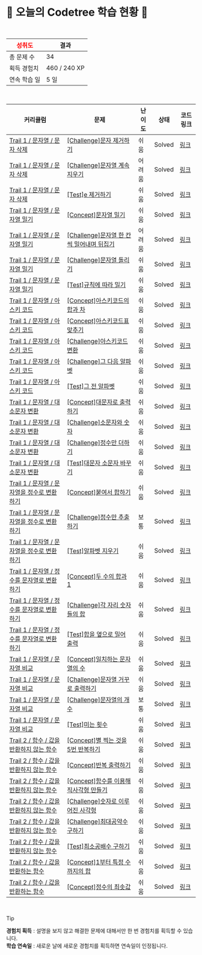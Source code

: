 # 🌲 오늘의 Codetree 학습 현황 🌲

<br />

| <span style="color:red;display:block;text-align:center;"> **성취도**</span> | 결과 |
|---|---|
| 총 문제 수 | 34 |
| 획득 경험치 | 460 / 240 XP |
| 연속 학습 일 | 5 일 |

<br />

|커리큘럼|문제|난이도|상태|코드 링크|
|---|---|---|---|---|
|[Trail 1 / 문자열 / 문자 삭제](https://www.codetree.ai/trail-info/novice-low/)|[[Challenge]문자 제거하기](https://www.codetree.ai/trails/complete/curated-cards/challenge-del-char/)|쉬움|Solved|[링크](https://github.com/hello22433/Algorithm/blob/main/250612/%EB%AC%B8%EC%9E%90%20%EC%A0%9C%EA%B1%B0%ED%95%98%EA%B8%B0/del-char.java)|
|[Trail 1 / 문자열 / 문자 삭제](https://www.codetree.ai/trail-info/novice-low/)|[[Challenge]문자열 계속 지우기](https://www.codetree.ai/trails/complete/curated-cards/challenge-keep-removing-string/)|어려움|Solved|[링크](https://github.com/hello22433/Algorithm/blob/main/250612/%EB%AC%B8%EC%9E%90%EC%97%B4%20%EA%B3%84%EC%86%8D%20%EC%A7%80%EC%9A%B0%EA%B8%B0/keep-removing-string.java)|
|[Trail 1 / 문자열 / 문자 삭제](https://www.codetree.ai/trail-info/novice-low/)|[[Test]e 제거하기](https://www.codetree.ai/trails/complete/curated-cards/test-e-to-remove/)|쉬움|Solved|[링크](https://github.com/hello22433/Algorithm/blob/main/250612/e%20%EC%A0%9C%EA%B1%B0%ED%95%98%EA%B8%B0/e-to-remove.java)|
|[Trail 1 / 문자열 / 문자열 밀기](https://www.codetree.ai/trail-info/novice-low/)|[[Concept]문자열 밀기](https://www.codetree.ai/trails/complete/curated-cards/intro-push-char/)|쉬움|Solved|[링크](https://github.com/hello22433/Algorithm/blob/main/250612/%EB%AC%B8%EC%9E%90%EC%97%B4%20%EB%B0%80%EA%B8%B0/push-char.java)|
|[Trail 1 / 문자열 / 문자열 밀기](https://www.codetree.ai/trail-info/novice-low/)|[[Challenge]문자열 한 칸씩 밀어내며 뒤집기](https://www.codetree.ai/trails/complete/curated-cards/challenge-shift-reverse-string/)|어려움|Solved|[링크](https://github.com/hello22433/Algorithm/blob/main/250612/%EB%AC%B8%EC%9E%90%EC%97%B4%20%ED%95%9C%20%EC%B9%B8%EC%94%A9%20%EB%B0%80%EC%96%B4%EB%82%B4%EB%A9%B0%20%EB%92%A4%EC%A7%91%EA%B8%B0/shift-reverse-string.java)|
|[Trail 1 / 문자열 / 문자열 밀기](https://www.codetree.ai/trail-info/novice-low/)|[[Challenge]문자열 돌리기](https://www.codetree.ai/trails/complete/curated-cards/challenge-SPin-SPring/)|쉬움|Solved|[링크](https://github.com/hello22433/Algorithm/blob/main/250612/%EB%AC%B8%EC%9E%90%EC%97%B4%20%EB%8F%8C%EB%A6%AC%EA%B8%B0/SPin-SPring.java)|
|[Trail 1 / 문자열 / 문자열 밀기](https://www.codetree.ai/trail-info/novice-low/)|[[Test]규칙에 따라 밀기](https://www.codetree.ai/trails/complete/curated-cards/test-push-by-the-rules/)|쉬움|Solved|[링크](https://github.com/hello22433/Algorithm/blob/main/250612/%EA%B7%9C%EC%B9%99%EC%97%90%20%EB%94%B0%EB%9D%BC%20%EB%B0%80%EA%B8%B0/push-by-the-rules.java)|
|[Trail 1 / 문자열 / 아스키 코드](https://www.codetree.ai/trail-info/novice-low/)|[[Concept]아스키코드의 합과 차](https://www.codetree.ai/trails/complete/curated-cards/intro-sum-and-subtract-in-ASCII/)|쉬움|Solved|[링크](https://github.com/hello22433/Algorithm/blob/main/250612/%EC%95%84%EC%8A%A4%ED%82%A4%EC%BD%94%EB%93%9C%EC%9D%98%20%ED%95%A9%EA%B3%BC%20%EC%B0%A8/sum-and-subtract-in-ASCII.java)|
|[Trail 1 / 문자열 / 아스키 코드](https://www.codetree.ai/trail-info/novice-low/)|[[Concept]아스키코드표 맞추기](https://www.codetree.ai/trails/complete/curated-cards/intro-chart-of-ASCII/)|쉬움|Solved|[링크](https://github.com/hello22433/Algorithm/blob/main/250612/%EC%95%84%EC%8A%A4%ED%82%A4%EC%BD%94%EB%93%9C%ED%91%9C%20%EB%A7%9E%EC%B6%94%EA%B8%B0/chart-of-ASCII.java)|
|[Trail 1 / 문자열 / 아스키 코드](https://www.codetree.ai/trail-info/novice-low/)|[[Challenge]아스키코드 변환](https://www.codetree.ai/trails/complete/curated-cards/challenge-convert-to-ascii/)|쉬움|Solved|[링크](https://github.com/hello22433/Algorithm/blob/main/250612/%EC%95%84%EC%8A%A4%ED%82%A4%EC%BD%94%EB%93%9C%20%EB%B3%80%ED%99%98/convert-to-ascii.java)|
|[Trail 1 / 문자열 / 아스키 코드](https://www.codetree.ai/trail-info/novice-low/)|[[Challenge]그 다음 알파벳](https://www.codetree.ai/trails/complete/curated-cards/challenge-next-alphabet/)|쉬움|Solved|[링크](https://github.com/hello22433/Algorithm/blob/main/250612/%EA%B7%B8%20%EB%8B%A4%EC%9D%8C%20%EC%95%8C%ED%8C%8C%EB%B2%B3/next-alphabet.java)|
|[Trail 1 / 문자열 / 아스키 코드](https://www.codetree.ai/trail-info/novice-low/)|[[Test]그 전 알파벳](https://www.codetree.ai/trails/complete/curated-cards/test-before-the-alphabet/)|쉬움|Solved|[링크](https://github.com/hello22433/Algorithm/blob/main/250612/%EA%B7%B8%20%EC%A0%84%20%EC%95%8C%ED%8C%8C%EB%B2%B3/before-the-alphabet.java)|
|[Trail 1 / 문자열 / 대소문자 변환](https://www.codetree.ai/trail-info/novice-low/)|[[Concept]대문자로 출력하기](https://www.codetree.ai/trails/complete/curated-cards/intro-print-in-capital/)|쉬움|Solved|[링크](https://github.com/hello22433/Algorithm/blob/main/250612/%EB%8C%80%EB%AC%B8%EC%9E%90%EB%A1%9C%20%EC%B6%9C%EB%A0%A5%ED%95%98%EA%B8%B0/print-in-capital.java)|
|[Trail 1 / 문자열 / 대소문자 변환](https://www.codetree.ai/trail-info/novice-low/)|[[Challenge]소문자와 숫자](https://www.codetree.ai/trails/complete/curated-cards/challenge-letter-and-number/)|쉬움|Solved|[링크](https://github.com/hello22433/Algorithm/blob/main/250612/%EC%86%8C%EB%AC%B8%EC%9E%90%EC%99%80%20%EC%88%AB%EC%9E%90/letter-and-number.java)|
|[Trail 1 / 문자열 / 대소문자 변환](https://www.codetree.ai/trail-info/novice-low/)|[[Challenge]정수만 더하기](https://www.codetree.ai/trails/complete/curated-cards/challenge-add-only-integers/)|쉬움|Solved|[링크](https://github.com/hello22433/Algorithm/blob/main/250612/%EC%A0%95%EC%88%98%EB%A7%8C%20%EB%8D%94%ED%95%98%EA%B8%B0/add-only-integers.java)|
|[Trail 1 / 문자열 / 대소문자 변환](https://www.codetree.ai/trail-info/novice-low/)|[[Test]대문자 소문자 바꾸기](https://www.codetree.ai/trails/complete/curated-cards/test-change-uppercase-and-lowercase/)|쉬움|Solved|[링크](https://github.com/hello22433/Algorithm/blob/main/250612/%EB%8C%80%EB%AC%B8%EC%9E%90%20%EC%86%8C%EB%AC%B8%EC%9E%90%20%EB%B0%94%EA%BE%B8%EA%B8%B0/change-uppercase-and-lowercase.java)|
|[Trail 1 / 문자열 / 문자열을 정수로 변환하기](https://www.codetree.ai/trail-info/novice-low/)|[[Concept]붙여서 합하기](https://www.codetree.ai/trails/complete/curated-cards/intro-add-and-add/)|쉬움|Solved|[링크](https://github.com/hello22433/Algorithm/blob/main/250612/%EB%B6%99%EC%97%AC%EC%84%9C%20%ED%95%A9%ED%95%98%EA%B8%B0/add-and-add.java)|
|[Trail 1 / 문자열 / 문자열을 정수로 변환하기](https://www.codetree.ai/trail-info/novice-low/)|[[Challenge]정수만 추출하기](https://www.codetree.ai/trails/complete/curated-cards/challenge-extract-only-integers/)|보통|Solved|[링크](https://github.com/hello22433/Algorithm/blob/main/250612/%EC%A0%95%EC%88%98%EB%A7%8C%20%EC%B6%94%EC%B6%9C%ED%95%98%EA%B8%B0/extract-only-integers.java)|
|[Trail 1 / 문자열 / 문자열을 정수로 변환하기](https://www.codetree.ai/trail-info/novice-low/)|[[Test]알파벳 지우기](https://www.codetree.ai/trails/complete/curated-cards/test-remove-alphabet/)|쉬움|Solved|[링크](https://github.com/hello22433/Algorithm/blob/main/250612/%EC%95%8C%ED%8C%8C%EB%B2%B3%20%EC%A7%80%EC%9A%B0%EA%B8%B0/remove-alphabet.java)|
|[Trail 1 / 문자열 / 정수를 문자열로 변환하기](https://www.codetree.ai/trail-info/novice-low/)|[[Concept]두 수의 합과 1](https://www.codetree.ai/trails/complete/curated-cards/intro-two-nums-sum-and-1/)|쉬움|Solved|[링크](https://github.com/hello22433/Algorithm/blob/main/250612/%EB%91%90%20%EC%88%98%EC%9D%98%20%ED%95%A9%EA%B3%BC%201/two-nums-sum-and-1.java)|
|[Trail 1 / 문자열 / 정수를 문자열로 변환하기](https://www.codetree.ai/trail-info/novice-low/)|[[Challenge]각 자리 숫자들의 합](https://www.codetree.ai/trails/complete/curated-cards/challenge-sum-of-each-digit/)|쉬움|Solved|[링크](https://github.com/hello22433/Algorithm/blob/main/250612/%EA%B0%81%20%EC%9E%90%EB%A6%AC%20%EC%88%AB%EC%9E%90%EB%93%A4%EC%9D%98%20%ED%95%A9/sum-of-each-digit.java)|
|[Trail 1 / 문자열 / 정수를 문자열로 변환하기](https://www.codetree.ai/trail-info/novice-low/)|[[Test]합을 옆으로 밀어 출력](https://www.codetree.ai/trails/complete/curated-cards/test-push-the-sum-sideways-to-output/)|쉬움|Solved|[링크](https://github.com/hello22433/Algorithm/blob/main/250612/%ED%95%A9%EC%9D%84%20%EC%98%86%EC%9C%BC%EB%A1%9C%20%EB%B0%80%EC%96%B4%20%EC%B6%9C%EB%A0%A5/push-the-sum-sideways-to-output.java)|
|[Trail 1 / 문자열 / 문자열 비교](https://www.codetree.ai/trail-info/novice-low/)|[[Concept]일치하는 문자열의 수](https://www.codetree.ai/trails/complete/curated-cards/intro-num-of-correct-string/)|쉬움|Solved|[링크](https://github.com/hello22433/Algorithm/blob/main/250612/%EC%9D%BC%EC%B9%98%ED%95%98%EB%8A%94%20%EB%AC%B8%EC%9E%90%EC%97%B4%EC%9D%98%20%EC%88%98/num-of-correct-string.java)|
|[Trail 1 / 문자열 / 문자열 비교](https://www.codetree.ai/trail-info/novice-low/)|[[Challenge]문자열 거꾸로 출력하기](https://www.codetree.ai/trails/complete/curated-cards/challenge-print-string-backward/)|쉬움|Solved|[링크](https://github.com/hello22433/Algorithm/blob/main/250612/%EB%AC%B8%EC%9E%90%EC%97%B4%20%EA%B1%B0%EA%BE%B8%EB%A1%9C%20%EC%B6%9C%EB%A0%A5%ED%95%98%EA%B8%B0/print-string-backward.java)|
|[Trail 1 / 문자열 / 문자열 비교](https://www.codetree.ai/trail-info/novice-low/)|[[Challenge]문자열의 개수](https://www.codetree.ai/trails/complete/curated-cards/challenge-number-of-spring/)|보통|Solved|[링크](https://github.com/hello22433/Algorithm/blob/main/250612/%EB%AC%B8%EC%9E%90%EC%97%B4%EC%9D%98%20%EA%B0%9C%EC%88%98/number-of-spring.java)|
|[Trail 1 / 문자열 / 문자열 비교](https://www.codetree.ai/trail-info/novice-low/)|[[Test]미는 횟수](https://www.codetree.ai/trails/complete/curated-cards/test-number-of-pushes/)|쉬움|Solved|[링크](https://github.com/hello22433/Algorithm/blob/main/250612/%EB%AF%B8%EB%8A%94%20%ED%9A%9F%EC%88%98/number-of-pushes.java)|
|[Trail 2 / 함수 / 값을 반환하지 않는 함수](https://www.codetree.ai/trail-info/novice-mid/)|[[Concept]별 찍는 것을 5번 반복하기](https://www.codetree.ai/trails/complete/curated-cards/intro-repeat-shooting-the-stars-five-times/)|쉬움|Solved|[링크](https://github.com/hello22433/Algorithm/blob/main/250612/%EB%B3%84%20%EC%B0%8D%EB%8A%94%20%EA%B2%83%EC%9D%84%205%EB%B2%88%20%EB%B0%98%EB%B3%B5%ED%95%98%EA%B8%B0/repeat-shooting-the-stars-five-times.java)|
|[Trail 2 / 함수 / 값을 반환하지 않는 함수](https://www.codetree.ai/trail-info/novice-mid/)|[[Concept]반복 출력하기](https://www.codetree.ai/trails/complete/curated-cards/intro-repeated-output/)|쉬움|Solved|[링크](https://github.com/hello22433/Algorithm/blob/main/250612/%EB%B0%98%EB%B3%B5%20%EC%B6%9C%EB%A0%A5%ED%95%98%EA%B8%B0/repeated-output.java)|
|[Trail 2 / 함수 / 값을 반환하지 않는 함수](https://www.codetree.ai/trail-info/novice-mid/)|[[Concept]함수를 이용해 직사각형 만들기](https://www.codetree.ai/trails/complete/curated-cards/intro-create-a-rectangle-using-a-function/)|쉬움|Solved|[링크](https://github.com/hello22433/Algorithm/blob/main/250612/%ED%95%A8%EC%88%98%EB%A5%BC%20%EC%9D%B4%EC%9A%A9%ED%95%B4%20%EC%A7%81%EC%82%AC%EA%B0%81%ED%98%95%20%EB%A7%8C%EB%93%A4%EA%B8%B0/create-a-rectangle-using-a-function.java)|
|[Trail 2 / 함수 / 값을 반환하지 않는 함수](https://www.codetree.ai/trail-info/novice-mid/)|[[Challenge]숫자로 이루어진 사각형](https://www.codetree.ai/trails/complete/curated-cards/challenge-rectangle-with-a-number/)|쉬움|Solved|[링크](https://github.com/hello22433/Algorithm/blob/main/250612/%EC%88%AB%EC%9E%90%EB%A1%9C%20%EC%9D%B4%EB%A3%A8%EC%96%B4%EC%A7%84%20%EC%82%AC%EA%B0%81%ED%98%95/rectangle-with-a-number.java)|
|[Trail 2 / 함수 / 값을 반환하지 않는 함수](https://www.codetree.ai/trail-info/novice-mid/)|[[Challenge]최대공약수 구하기](https://www.codetree.ai/trails/complete/curated-cards/challenge-find-the-greatest-common-divisor/)|쉬움|Solved|[링크](https://github.com/hello22433/Algorithm/blob/main/250612/%EC%B5%9C%EB%8C%80%EA%B3%B5%EC%95%BD%EC%88%98%20%EA%B5%AC%ED%95%98%EA%B8%B0/find-the-greatest-common-divisor.java)|
|[Trail 2 / 함수 / 값을 반환하지 않는 함수](https://www.codetree.ai/trail-info/novice-mid/)|[[Test]최소공배수 구하기](https://www.codetree.ai/trails/complete/curated-cards/test-find-the-least-common-multiple/)|쉬움|Solved|[링크](https://github.com/hello22433/Algorithm/blob/main/250612/%EC%B5%9C%EC%86%8C%EA%B3%B5%EB%B0%B0%EC%88%98%20%EA%B5%AC%ED%95%98%EA%B8%B0/find-the-least-common-multiple.java)|
|[Trail 2 / 함수 / 값을 반환하는 함수](https://www.codetree.ai/trail-info/novice-mid/)|[[Concept]1부터 특정 수까지의 합](https://www.codetree.ai/trails/complete/curated-cards/intro-sum-from-1-to-a-certain-number/)|쉬움|Solved|[링크](https://github.com/hello22433/Algorithm/blob/main/250612/1%EB%B6%80%ED%84%B0%20%ED%8A%B9%EC%A0%95%20%EC%88%98%EA%B9%8C%EC%A7%80%EC%9D%98%20%ED%95%A9/sum-from-1-to-a-certain-number.java)|
|[Trail 2 / 함수 / 값을 반환하는 함수](https://www.codetree.ai/trail-info/novice-mid/)|[[Concept]정수의 최솟값](https://www.codetree.ai/trails/complete/curated-cards/intro-minimum-value-of-an-integer/)|쉬움|Solved|[링크](https://github.com/hello22433/Algorithm/blob/main/250612/%EC%A0%95%EC%88%98%EC%9D%98%20%EC%B5%9C%EC%86%9F%EA%B0%92/minimum-value-of-an-integer.java)|


<br />

> [!TIP]
> **경험치 획득** : 설명을 보지 않고 해결한 문제에 대해서만 한 번 경험치를 획득할 수 있습니다.  
> **학습 연속일** : 새로운 날에 새로운 경험치를 획득하면 연속일이 인정됩니다.

